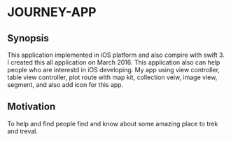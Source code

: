 # JOURNEY-APP

## Synopsis

This application implemented in iOS platform and also compire with swift 3. I created this all application on March 2016. This application also can help people who are interestd in iOS developing.
My app using view controller, table view controller, plot route with map kit, collection veiw, image view, segment, and also add icon for this app.

## Motivation

To help and find people find and know about some amazing place to trek and treval.
